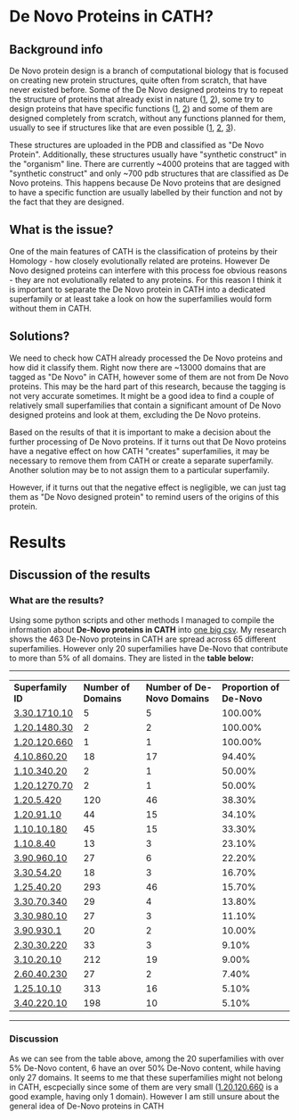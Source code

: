 # De Novo Proteins in CATH?

## Background info
De Novo protein design is a branch of computational biology that is focused on creating new protein structures, quite often from scratch, that have never existed before. Some of the De Novo designed proteins try to repeat the structure of proteins that already exist in nature ([1](http://www.rcsb.org/pdb/explore/explore.do?structureId=5CW9), [2](http://www.rcsb.org/pdb/explore/explore.do?structureId=5UN5)), some try to design proteins that have specific functions ([1](http://www.rcsb.org/pdb/explore/explore.do?structureId=5VBT), [2](http://www.rcsb.org/pdb/explore/explore.do?structureId=5U9T)) and some of them are designed completely from scratch, without any functions planned for them, usually to see if structures like that are even possible ([1](http://www.rcsb.org/pdb/explore/explore.do?structureId=5H78), [2](http://www.rcsb.org/pdb/explore/explore.do?structureId=5K7V), [3](http://www.rcsb.org/pdb/explore.do?structureId=4HXT)).

These structures are uploaded in the PDB and classified as "De Novo Protein". Additionally, these structures usually have "synthetic construct" in the "organism" line. There are currently ~4000 proteins that are tagged with "synthetic construct" and only ~700 pdb structures that are classified as De Novo proteins. This happens because De Novo proteins that are designed to have a specific function are usually labelled by their function and not by the fact that they are designed.

## What is the issue?

One of the main features of CATH is the classification of proteins by their Homology - how closely evolutionally related are proteins. However De Novo designed proteins can interfere with this process foe obvious reasons - they are not evolutionally related to any proteins. For this reason I think it is important to separate the De Novo protein in CATH into a dedicated superfamily or at least take a look on how the superfamilies would form without them in CATH.

## Solutions?

We need to check how CATH already processed the De Novo proteins and how did it classify them. Right now there are ~13000 domains that are tagged as "De Novo" in CATH, however some of them are not from De Novo proteins. This may be the hard part of this research, because the tagging is not very accurate sometimes. It might be a good idea to find a couple of relatively small superfamilies that contain a significant amount of De Novo designed proteins and look at them, excluding the De Novo proteins.

Based on the results of that it is important to make a decision about the further processing of De Novo proteins. If it turns out that De Novo proteins have a negative effect on how CATH "creates" superfamilies, it may be necessary to remove them from CATH or create a separate superfamily. Another solution may be to not assign them to a particular superfamily.

However, if it turns out that the negative effect is negligible, we can just tag them as "De Novo designed protein" to remind users of the origins of this protein.

# Results

## Discussion of the results

### What are the results?
Using some python scripts and other methods I managed to compile the information about __De-Novo proteins in CATH__ into [one big csv](https://github.com/CATH-summer-2017/De-Novo/blob/master/results/final_results.csv). My research shows the 463 De-Novo proteins in CATH are spread across 65 different superfamilies. However only 20 superfamilies have De-Novo that contribute to more than 5% of all domains. They are listed in the __table below:__

***


|                |                   |                           |                       | 
|----------------|-------------------|---------------------------|-----------------------| 
| __Superfamily ID__ | __Number of Domains__ | __Number of De-Novo Domains__ | __Proportion of De-Novo__ | 
| [3.30.1710.10](http://cathdb.info/version/v4_1_0/superfamily/3.30.1710.10/)   | 5                 | 5                         | 100.00%               | 
| [1.20.1480.30](http://cathdb.info/version/v4_1_0/superfamily/1.20.1480.30/)   | 2                 | 2                         | 100.00%               | 
| [1.20.120.660](http://cathdb.info/version/v4_1_0/superfamily/1.20.120.660/)   | 1                 | 1                         | 100.00%               | 
| [4.10.860.20](http://cathdb.info/version/v4_1_0/superfamily/4.10.860.20/)    | 18                | 17                        | 94.40%                | 
| [1.10.340.20](http://cathdb.info/version/v4_1_0/superfamily/1.10.340.20/)    | 2                 | 1                         | 50.00%                | 
| [1.20.1270.70](http://cathdb.info/version/v4_1_0/superfamily/1.20.1270.70/)   | 2                 | 1                         | 50.00%                | 
| [1.20.5.420](http://cathdb.info/version/v4_1_0/superfamily/1.20.5.420/)     | 120               | 46                        | 38.30%                | 
| [1.20.91.10](http://cathdb.info/version/v4_1_0/superfamily/1.20.91.10/)    | 44                | 15                        | 34.10%                | 
| [1.10.10.180](http://cathdb.info/version/v4_1_0/superfamily/1.10.10.180/)   | 45                | 15                        | 33.30%                | 
| [1.10.8.40](http://cathdb.info/version/v4_1_0/superfamily/1.10.8.40/)      | 13                | 3                         | 23.10%                | 
| [3.90.960.10](http://cathdb.info/version/v4_1_0/superfamily/3.90.960.10/)    | 27                | 6                         | 22.20%                | 
| [3.30.54.20](http://cathdb.info/version/v4_1_0/superfamily/3.30.54.20/)    | 18                | 3                         | 16.70%                | 
| [1.25.40.20](http://cathdb.info/version/v4_1_0/superfamily/1.25.40.20/)     | 293               | 46                        | 15.70%                | 
| [3.30.70.340](http://cathdb.info/version/v4_1_0/superfamily/3.30.70.340/)    | 29                | 4                         | 13.80%                | 
| [3.30.980.10](http://cathdb.info/version/v4_1_0/superfamily/3.30.980.10/)    | 27                | 3                         | 11.10%                | 
| [3.90.930.1](http://cathdb.info/version/v4_1_0/superfamily/3.90.930.1/)     | 20                | 2                         | 10.00%                | 
| [2.30.30.220](http://cathdb.info/version/v4_1_0/superfamily/2.30.30.220/)    | 33                | 3                         | 9.10%                 | 
| [3.10.20.10](http://cathdb.info/version/v4_1_0/superfamily/3.10.20.10/)    | 212               | 19                        | 9.00%                 | 
| [2.60.40.230](http://cathdb.info/version/v4_1_0/superfamily/2.60.40.230/)    | 27                | 2                         | 7.40%                 | 
| [1.25.10.10](http://cathdb.info/version/v4_1_0/superfamily/1.25.10.10/)     | 313               | 16                        | 5.10%                 | 
| [3.40.220.10](http://cathdb.info/version/v4_1_0/superfamily/3.40.220.10/)    | 198               | 10                        | 5.10%                 | 


***
### Discussion

As we can see from the table above, among the 20 superfamilies with over 5% De-Novo content, 6 have an over 50% De-Novo content, while having only 27 domains. It seems to me that these superfamilies might not belong in CATH, escpecially since some of them are very small ([1.20.120.660](http://cathdb.info/version/v4_1_0/superfamily/1.20.120.660/) is a good example, having only 1 domain). However I am still unsure about the general idea of De-Novo proteins in CATH



